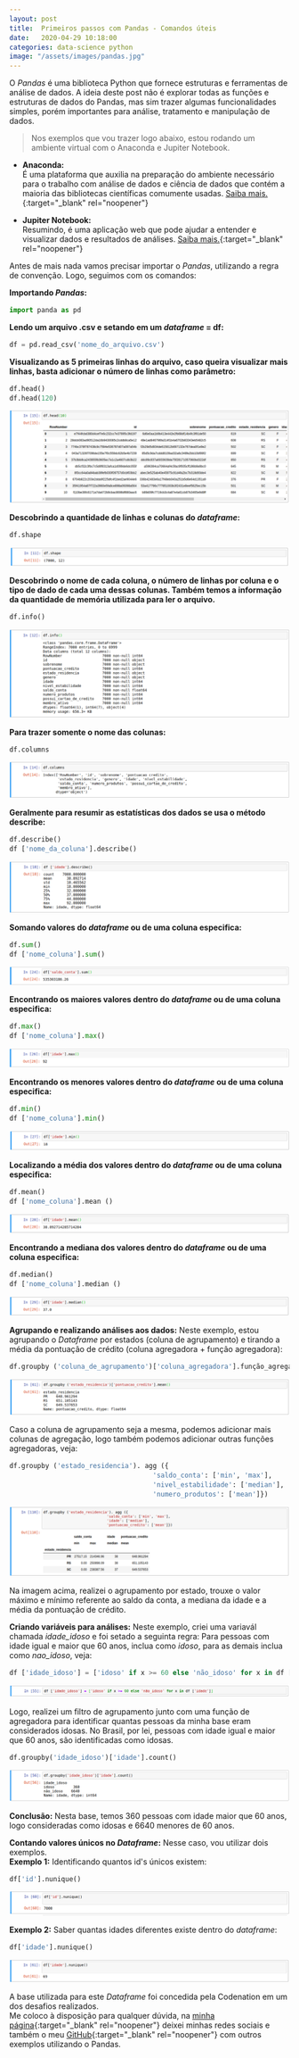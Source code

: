 ```yaml
---
layout: post
title:  Primeiros passos com Pandas - Comandos úteis
date:   2020-04-29 10:18:00
categories: data-science python
image: "/assets/images/pandas.jpg"
---
```


<p>O <i>Pandas</i> é uma biblioteca Python que fornece estruturas e ferramentas de análise de dados. A ideia deste post não é explorar todas as funções e estruturas de dados do Pandas, mas sim trazer algumas funcionalidades simples, porém importantes para análise, tratamento e manipulação de dados.</p>

><p>Nos exemplos que vou trazer logo abaixo, estou rodando um ambiente virtual com o Anaconda e Jupiter Notebook.</p>

* **Anaconda:**<br>
É uma plataforma que auxilia na preparação do ambiente necessário para o trabalho com análise de dados e ciência de dados que contém a maioria das bibliotecas científicas comumente usadas.
[Saiba mais.](https://www.anaconda.com/){:target="_blank" rel="noopener"}


* **Jupiter Notebook:**<br>
Resumindo, é uma aplicação web que pode ajudar a entender e visualizar dados e resultados de análises.
[Saiba mais.](https://jupyter.org/){:target="_blank" rel="noopener"}

Antes de mais nada vamos precisar importar o *Pandas*, utilizando a regra de convenção. Logo, seguimos com os comandos:

 **Importando *Pandas*:**
~~~python
import panda as pd
~~~

  **Lendo um arquivo .csv e setando em um *dataframe* = df:**
```python
df = pd.read_csv('nome_do_arquivo.csv')
```

 **Visualizando as 5 primeiras linhas do arquivo, caso queira visualizar mais linhas, basta adicionar o número de linhas como parâmetro:**
```python
df.head()
df.head(120)
``` 
<p><img class="image-post" src="/assets/images/pandas-head.png"></p>

 **Descobrindo a quantidade de linhas e colunas do *dataframe*:**
```python
df.shape
```
<p><img class="image-post" src="/assets/images/pandas-shape.png"></p>

 **Descobrindo o nome de cada coluna, o número de linhas por coluna e o tipo de dado de cada uma dessas colunas. Também temos a informação da quantidade de memória utilizada para ler o arquivo.**
```python
df.info()
```
<p><img class="image-post" src="/assets/images/pandas-info.png"></p>

**Para trazer somente o nome das colunas:**
```python
df.columns
```
<p><img class="image-post" src="/assets/images/pandas-columns.png"></p>

 **Geralmente para resumir as estatísticas dos dados se usa o método describe:**
```python
df.describe()
df ['nome_da_coluna'].describe()
```
<p><img class="image-post" src="/assets/images/pandas-describe.png"></p>

 **Somando valores do *dataframe* ou de uma coluna especifica:**
```python
df.sum()
df ['nome_coluna'].sum()
```
<p><img class="image-post" src="/assets/images/pandas-sum.png"></p>


**Encontrando os maiores valores dentro do *dataframe* ou de uma coluna especifica:**
```python
df.max()
df ['nome_coluna'].max()
```
<p><img class="image-post" src="/assets/images/pandas-max.png"></p>

**Encontrando os menores valores dentro do *dataframe* ou de uma coluna especifica:**
```python
df.min()
df ['nome_coluna'].min()
```
<p><img class="image-post" src="/assets/images/pandas-min.png"></p>

**Localizando a média dos valores dentro do *dataframe* ou de uma coluna especifica:**
```python
df.mean()
df ['nome_coluna'].mean ()
```
<p><img class="image-post" src="/assets/images/pandas-mean.png"></p>

**Encontrando a mediana dos valores dentro do *dataframe* ou de uma coluna especifica:**
```python
df.median()
df ['nome_coluna'].median ()
```
<p><img class="image-post" src="/assets/images/pandas-median.png"></p>

**Agrupando e realizando análises aos dados:**
Neste exemplo, estou agrupando o *Dataframe* por estados (coluna de agrupamento) e tirando a média da pontuação de crédito (coluna agregadora + função agregadora):
```python
df.groupby ('coluna_de_agrupamento')['coluna_agregadora'].função_agregadora()
```
<p><img class="image-post" src="/assets/images/pandas-groupby-mean.png"></p>

Caso a coluna de agrupamento seja a mesma, podemos adicionar mais colunas de agregação, logo também podemos adicionar outras funções agregadoras, veja:

```python
df.groupby ('estado_residencia'). agg ({
                                    'saldo_conta': ['min', 'max'], 
                                    'nivel_estabilidade': ['median'],
                                    'numero_produtos': ['mean']})
```
<p><img class="image-post" src="/assets/images/pandas-groupby-agg.png"></p>

Na imagem acima, realizei o agrupamento por estado, trouxe o valor máximo e mínimo referente ao saldo da conta, a mediana da idade e a média da pontuação de crédito.

**Criando variáveis para análises:**
Neste exemplo, criei uma variavál chamada *idade_idoso* e foi setado a seguinta regra:
Para pessoas com idade igual e maior que 60 anos, inclua como *idoso*, para as demais inclua como *nao_idoso*, veja:
```python
df ['idade_idoso'] = ['idoso' if x >= 60 else 'não_idoso' for x in df ['idade']]
```
<p><img class="image-post" src="/assets/images/pandas-variable.png"></p>

Logo, realizei um filtro de agrupamento junto com uma função de agregadora para identificar quantas pessoas da minha base eram considerados idosas. No Brasil, por lei, pessoas com idade igual e maior que 60 anos, são identificadas como idosas.
```python
df.groupby('idade_idoso')['idade'].count()
```
<p><img class="image-post" src="/assets/images/pandas-variable-groupby.png"></p>

**Conclusão:**
Nesta base, temos 360 pessoas com idade maior que 60 anos, logo consideradas como idosas e 6640 menores de 60 anos.

**Contando valores únicos no *Dataframe*:** Nesse caso, vou utilizar dois exemplos. <br>
**Exemplo 1:** Identificando quantos id's únicos existem:
```python
df['id'].nunique()
```
<p><img class="image-post" src="/assets/images/pandas-nunique.png"></p>

**Exemplo 2:** Saber quantas idades diferentes existe dentro do *dataframe*:
```python
df['idade'].nunique()
```
<p><img class="image-post" src="/assets/images/pandas-nunique-idade.png"></p>

A base utilizada para este *Dataframe* foi concedida pela Codenation em um dos desafios realizados.<br>
Me coloco à disposição para qualquer dúvida, na [minha página](https://melzilucas.github.io/about.html){:target="_blank" rel="noopener"} deixei minhas redes sociais e também o meu [GitHub](https://github.com/melzilucas/codenation-studies){:target="_blank" rel="noopener"} com outros exemplos utilizando o Pandas.
